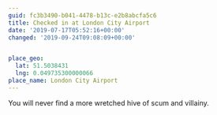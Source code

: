 ```yaml
---
guid: fc3b3490-b041-4478-b13c-e2b8abcfa5c6
title: Checked in at London City Airport
date: '2019-07-17T05:52:16+00:00'
changed: '2019-09-24T09:08:09+00:00'


place_geo:
  lat: 51.5038431
  lng: 0.049735300000066
place_name: London City Airport
---
```


You will never find a more wretched hive of scum and villainy. 
